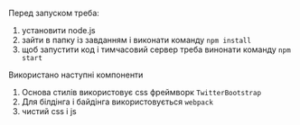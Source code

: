 Перед запуском треба:
1) установити node.js
2) зайти в папку із завданням і виконати команду `npm install`
3) щоб запустити код і тимчасовий сервер треба винонати команду `npm start`

Використано наступні компоненти
1) Основа стилів використовує css фреймворк `TwitterBootstrap`
2) Для білдінга і байдінга використовується `webpack`
3) чистий css і js

